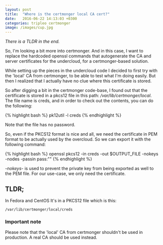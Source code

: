 ```yaml
---
layout: post
title:  "Where is the certmonger local CA cert?"
date:   2016-06-22 14:13:03 +0300
categories: tripleo certmonger
image: /images/cup.jpg
---
```


_There is a TLDR in the end._

So, I'm looking a bit more into certmonger. And in this case, I want to replace
the hardcoded openssl commands that autogenerate the CA and server certificates
for the undercloud, for a certmonger-based solution.

While setting up the pieces in the undercloud code I decided to first try with
the 'local' CA from certmonger, to be able to test what I'm doing easily. But
then I realized that I actually have no clue where this certificate is stored.

So after digging a bit in the certmonger code-base, I found out that the
certificate is stored in a pkcs12 file in this path:
_/var/lib/certmonger/local_. The file name is creds, and in order to check out
the contents, you can do the following:

{% highlight bash %}
pk12util -l creds
{% endhighlight %}

Note that the file has no password.

So, even if the PKCS12 format is nice and all, we need the certificate in PEM
format to be actually used by the overcloud. So we can export it with the
following command:

{% highlight bash %}
openssl pkcs12 -in creds -out $OUTPUT_FILE -nokeys -nodes -passin pass:""
{% endhighlight %}

_-nokeys-_ is used to prevent the private key from being exported as well to
the PEM file. For our use-case, we only need the certificate.

## TLDR;

In Fedora and CentOS It's in a PKCS12 file which is this:

    /var/lib/certmonger/local/creds

### Important note

Please note that the 'local' CA from certmonger shouldn't be used in
production. A real CA should be used instead.
